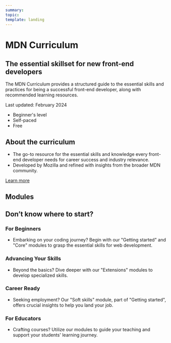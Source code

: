```yaml
---
summary:
topic:
template: landing
---
```


# MDN Curriculum

## The essential skillset for new front-end developers

The MDN Curriculum provides a structured guide to the essential skills and practices for being a successful front-end developer, along with recommended learning resources.

Last updated: February 2024

- Beginner's level
- Self-paced
- Free

## About the curriculum

- The go-to resource for the essential skills and knowledge every front-end developer needs for career success and industry relevance.
- Developed by Mozilla and refined with insights from the broader MDN community.

[Learn more](./1-about.md)

## Modules

<!-- generate content -->

## Don’t know where to start?

### For Beginners

- Embarking on your coding journey? Begin with our "Getting started" and "Core" modules to grasp the essential skills for web development.

### Advancing Your Skills

- Beyond the basics? Dive deeper with our "Extensions" modules to develop specialized skills.

### Career Ready

- Seeking employment? Our "Soft skills" module, part of "Getting started", offers crucial insights to help you land your job.

### For Educators

- Crafting courses? Utilize our modules to guide your teaching and support your students' learning journey.
